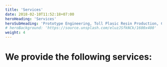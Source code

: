 ```yaml
---
title: 'Services'
date: 2018-02-10T11:52:18+07:00
heroHeading: 'Services'
heroSubHeading: 'Prototype Engineering, Toll Plasic Resin Production, Consulting'
# heroBackground: 'https://source.unsplash.com/eluzJSfkNCk/1600x400'
weight: 4
---
```


# We provide the following services: